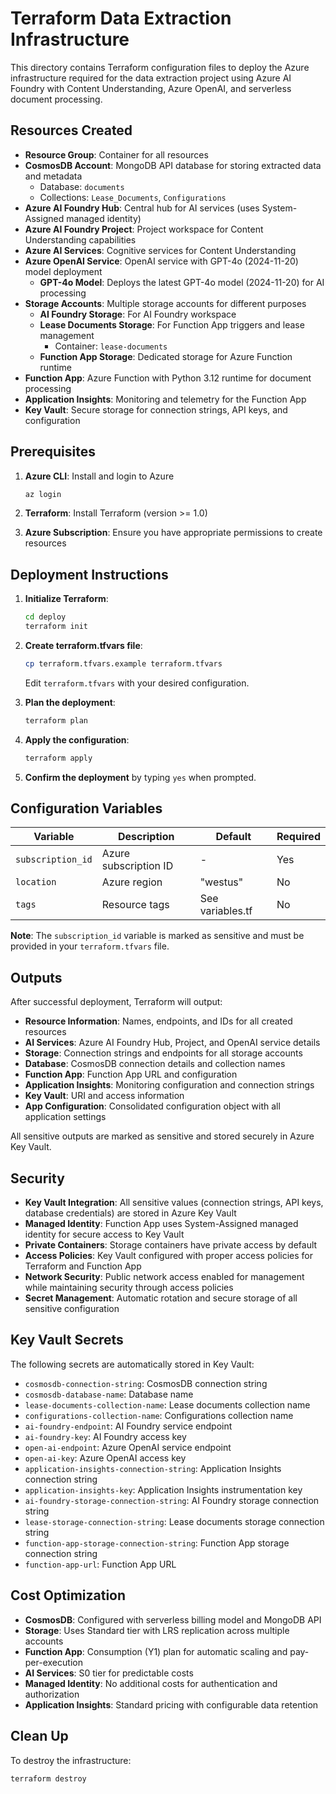 # Terraform Data Extraction Infrastructure

This directory contains Terraform configuration files to deploy the Azure infrastructure required for the data extraction project using Azure AI Foundry with Content Understanding, Azure OpenAI, and serverless document processing.

## Resources Created

- **Resource Group**: Container for all resources
- **CosmosDB Account**: MongoDB API database for storing extracted data and metadata
  - Database: `documents`
  - Collections: `Lease_Documents`, `Configurations`
- **Azure AI Foundry Hub**: Central hub for AI services (uses System-Assigned managed identity)
- **Azure AI Foundry Project**: Project workspace for Content Understanding capabilities
- **Azure AI Services**: Cognitive services for Content Understanding
- **Azure OpenAI Service**: OpenAI service with GPT-4o (2024-11-20) model deployment
  - **GPT-4o Model**: Deploys the latest GPT-4o model (2024-11-20) for AI processing
- **Storage Accounts**: Multiple storage accounts for different purposes
  - **AI Foundry Storage**: For AI Foundry workspace
  - **Lease Documents Storage**: For Function App triggers and lease management
    - Container: `lease-documents`
  - **Function App Storage**: Dedicated storage for Azure Function runtime
- **Function App**: Azure Function with Python 3.12 runtime for document processing
- **Application Insights**: Monitoring and telemetry for the Function App
- **Key Vault**: Secure storage for connection strings, API keys, and configuration

## Prerequisites

1. **Azure CLI**: Install and login to Azure
   ```bash
   az login
   ```

2. **Terraform**: Install Terraform (version >= 1.0)

3. **Azure Subscription**: Ensure you have appropriate permissions to create resources

## Deployment Instructions

1. **Initialize Terraform**:
   ```bash
   cd deploy
   terraform init
   ```

2. **Create terraform.tfvars file**:
   ```bash
   cp terraform.tfvars.example terraform.tfvars
   ```
   Edit `terraform.tfvars` with your desired configuration.

3. **Plan the deployment**:
   ```bash
   terraform plan
   ```

4. **Apply the configuration**:
   ```bash
   terraform apply
   ```

5. **Confirm the deployment** by typing `yes` when prompted.

## Configuration Variables

| Variable | Description | Default | Required |
|----------|-------------|---------|----------|
| `subscription_id` | Azure subscription ID | - | Yes |
| `location` | Azure region | "westus" | No |
| `tags` | Resource tags | See variables.tf | No |

**Note**: The `subscription_id` variable is marked as sensitive and must be provided in your `terraform.tfvars` file.

## Outputs

After successful deployment, Terraform will output:

- **Resource Information**: Names, endpoints, and IDs for all created resources
- **AI Services**: Azure AI Foundry Hub, Project, and OpenAI service details
- **Storage**: Connection strings and endpoints for all storage accounts
- **Database**: CosmosDB connection details and collection names
- **Function App**: Function App URL and configuration
- **Application Insights**: Monitoring configuration and connection strings
- **Key Vault**: URI and access information
- **App Configuration**: Consolidated configuration object with all application settings

All sensitive outputs are marked as sensitive and stored securely in Azure Key Vault.

## Security

- **Key Vault Integration**: All sensitive values (connection strings, API keys, database credentials) are stored in Azure Key Vault
- **Managed Identity**: Function App uses System-Assigned managed identity for secure access to Key Vault
- **Private Containers**: Storage containers have private access by default
- **Access Policies**: Key Vault configured with proper access policies for Terraform and Function App
- **Network Security**: Public network access enabled for management while maintaining security through access policies
- **Secret Management**: Automatic rotation and secure storage of all sensitive configuration

## Key Vault Secrets

The following secrets are automatically stored in Key Vault:

- `cosmosdb-connection-string`: CosmosDB connection string
- `cosmosdb-database-name`: Database name
- `lease-documents-collection-name`: Lease documents collection name
- `configurations-collection-name`: Configurations collection name
- `ai-foundry-endpoint`: AI Foundry service endpoint
- `ai-foundry-key`: AI Foundry access key
- `open-ai-endpoint`: Azure OpenAI service endpoint
- `open-ai-key`: Azure OpenAI access key
- `application-insights-connection-string`: Application Insights connection string
- `application-insights-key`: Application Insights instrumentation key
- `ai-foundry-storage-connection-string`: AI Foundry storage connection string
- `lease-storage-connection-string`: Lease documents storage connection string
- `function-app-storage-connection-string`: Function App storage connection string
- `function-app-url`: Function App URL

## Cost Optimization

- **CosmosDB**: Configured with serverless billing model and MongoDB API
- **Storage**: Uses Standard tier with LRS replication across multiple accounts
- **Function App**: Consumption (Y1) plan for automatic scaling and pay-per-execution
- **AI Services**: S0 tier for predictable costs
- **Managed Identity**: No additional costs for authentication and authorization
- **Application Insights**: Standard pricing with configurable data retention

## Clean Up

To destroy the infrastructure:

```bash
terraform destroy
```
